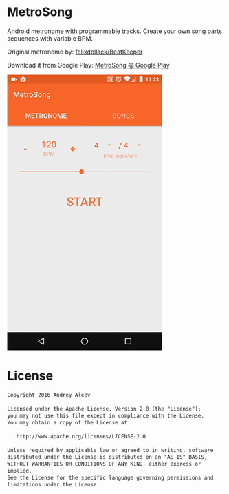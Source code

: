 # MetroSong

Android metronome with programmable tracks. Create your own song parts sequences with variable BPM.

Original metronome by: [felixdollack/BeatKeeper](https://github.com/felixdollack/BeatKeeper)

Download it from Google Play: [MetroSong @ Google Play](https://play.google.com/store/apps/details?id=com.andreyaleev.metrosong)

![alt tag](https://raw.githubusercontent.com/acinonyxjubatus/MetroSong/master/metrosong_demo.gif)

License
=======

    Copyright 2016 Andrey Aleev

    Licensed under the Apache License, Version 2.0 (the "License");
    you may not use this file except in compliance with the License.
    You may obtain a copy of the License at

       http://www.apache.org/licenses/LICENSE-2.0

    Unless required by applicable law or agreed to in writing, software
    distributed under the License is distributed on an "AS IS" BASIS,
    WITHOUT WARRANTIES OR CONDITIONS OF ANY KIND, either express or implied.
    See the License for the specific language governing permissions and
    limitations under the License.